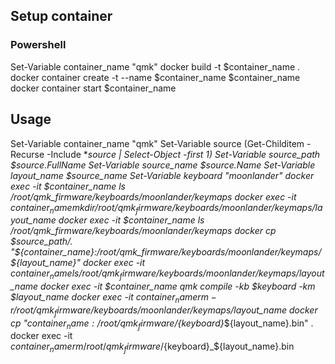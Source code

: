 
## Setup container
### Powershell
Set-Variable container_name "qmk"
docker build -t $container_name .
docker container create -t --name $container_name $container_name
docker container start $container_name

## Usage
Set-Variable container_name "qmk"
Set-Variable source (Get-Childitem -Recurse -Include *_source | Select-Object -first 1)
Set-Variable source_path $source.FullName
Set-Variable source_name $source.Name
Set-Variable layout_name $source_name
Set-Variable keyboard "moonlander"
docker exec -it $container_name ls /root/qmk_firmware/keyboards/moonlander/keymaps
docker exec -it $container_name mkdir /root/qmk_firmware/keyboards/moonlander/keymaps/$layout_name
docker exec -it $container_name ls /root/qmk_firmware/keyboards/moonlander/keymaps
docker cp $source_path/. "${container_name}:/root/qmk_firmware/keyboards/moonlander/keymaps/${layout_name}"
docker exec -it $container_name ls /root/qmk_firmware/keyboards/moonlander/keymaps/$layout_name
docker exec -it $container_name qmk compile -kb $keyboard -km $layout_name
docker exec -it $container_name rm -r /root/qmk_firmware/keyboards/moonlander/keymaps/$layout_name
docker cp "${container_name}:/root/qmk_firmware/${keyboard}_${layout_name}.bin" .
docker exec -it $container_name rm /root/qmk_firmware/${keyboard}_${layout_name}.bin
